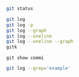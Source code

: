 ```bash
git status
```
```bash
git log
git log -p
git log --graph
git log --oneline
git log --oneline --graph
gitk
```
```{bash}
git show commi
```
```bash
git log --grep='example'
```